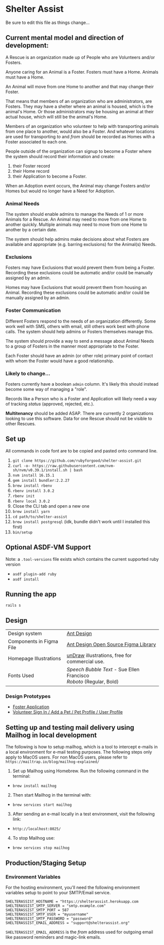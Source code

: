 # Shelter Assist

Be sure to edit this file as things change…

## Current mental model and direction of development:

A Rescue is an organization made up of People who are
Volunteers and/or Fosters.

Anyone caring for an Animal is a Foster.
Fosters must have a Home. Animals must have a Home.

An Animal will move from one Home to another and that may change their Foster.

That means that members of an organization who are administrators, are Fosters. They may have a shelter where an animal is housed, which is the animal's Home. Or those administrators may be housing an animal at their actual house, which will still be the animal's Home.

Members of an organization who volunteer to help with transporting animals from one place to another, would also be a Foster. And whatever locations are used for transporting _to_ and _from_ should be recorded as Homes with a Foster associated to each one.

People outside of the organization can signup to become a Foster where the system should record their information and create:

  1. their Foster record
  2. their Home record
  3. their Application to become a Foster.

When an Adoption event occurs, the Animal may change Fosters and/or Homes but would no longer have a Need for Adoption.

### Animal Needs

The system should enable admins to manage the Needs of 1 or more Animals for a Rescue. An Animal may need to move from one Home to another quickly. Multiple animals may need to move from one Home to another by a certain date.

The system should help admins make decisions about what Fosters are available and appropriate (e.g. barring exclusions) for the Animal(s) Needs.

### Exclusions

Fosters may have Exclusions that would prevent them from being a Foster. Recording these exclusions could be automatic and/or could be manually assigned by an admin.

Homes may have Exclusions that would prevent them from housing an Animal. Recording these exclusions could be automatic and/or could be manually assigned by an admin.

### Foster Communication

Different Fosters respond to the needs of an organization differently. Some work well with SMS, others with email, still others work best with phone calls. The system should help admins or Fosters themselves manage this.

The system should provide a way to send a message about Animal Needs to a group of Fosters in the manner most appropriate to the Foster.

Each Foster should have an admin (or other role) primary point of contact with whom the Foster would have a good relationship.

### Likely to change…

Fosters currently have a boolean `admin` column. It's likely this should instead become some way of managing a "role".

Records like a Person who is a Foster and Application will likely need a way of tracking _status_ (approved, rejected, etc.).

**Multitenancy** should be added ASAP. There are currently 2 organizations looking to use this software. Data for one Rescue should not be visible to other Rescues.

## Set up

All commands in code font are to be copied and pasted onto command line.

1. `git clone https://github.com/rubyforgood/shelter-assist.git`
1. `curl -o- https://raw.githubusercontent.com/nvm-sh/nvm/v0.39.1/install.sh | bash`
1. `nvm install 16.15.1`
1. `gem install bundler:2.2.27`
1. `brew install rbenv`
1. `rbenv install 3.0.2`
1. `rbenv init`   
1. `rbenv local 3.0.2`
1. Close the CLI tab and open a new one
1. `brew install yarn`
1. `cd path/to/shelter-assist`
1. `brew install postgresql` (idk, bundle didn't work until I installed this first)
1. `bin/setup`

## Optional ASDF-VM Support

Note: a `.tool-versions` file exists which contains the current supported ruby version

* `asdf plugin-add ruby`
* `asdf install`

## Running the app

```
rails s
```

## Design

|                          |                                                              |
| ------------------------ | ------------------------------------------------------------ |
| Design system            | [Ant Design](https://ant.design)                             |
| Components in Figma File | [Ant Design Open Source Figma Library](https://www.figma.com/community/file/831698976089873405) |
| Homepage Illustrations   | [unDraw](https://undraw.co/search) illustrations, free for commercial use. |
| Fonts Used               | _Speech Bubble Text_ - Sue Ellen Francisco<br />_Roboto_ (Regular, Bold) |

### Design Prototypes

- [Foster Application](https://www.figma.com/proto/RIfWeZXYmQJEA9Tuwxewzy/Design-File?node-id=86%3A27199&viewport=241%2C48%2C0.69&scaling=min-zoom&starting-point-node-id=86%3A27475&show-proto-sidebar=1)
- [Volunteer Sign In / Add a Pet / Pet Profile / User Profile](https://www.figma.com/proto/RIfWeZXYmQJEA9Tuwxewzy/Design-File?node-id=86%3A27199&viewport=241%2C48%2C0.69&scaling=min-zoom&starting-point-node-id=86%3A27203&show-proto-sidebar=1)

## Setting up and testing mail delivery using Mailhog in local development

The following is how to setup mailhog, which is a tool to intercept e-mails in a local environment for e-mail testing purposes. The following steps only apply to MacOS users. For non MacOS users, please refer to `https://mailtrap.io/blog/mailhog-explained/`

1.  Set up Mailhog using Homebrew. Run the following command in the terminal: 

  * `brew install mailhog`

2. Then start Mailhog in the terminal with:

  * `brew services start mailhog`

3. After sending an e-mail locally in a test environment, visit the following link: 

  * `http://localhost:8025/`

4. To stop Mailhog use:

  * `brew services stop mailhog`

## Production/Staging Setup

### Environment Variables

For the hosting environment, you'll need the following environment variables setup to point to your SMTP/Email service.

```
SHELTERASSIST_HOSTNAME = "https://shelterassist.herokuapp.com
SHELTERASSIST_SMTP_SERVER = "smtp.example.com"
SHELTERASSIST_SMTP_PORT = 587
SHELTERASSIST_SMTP_USER = "myusername"
SHELTERASSIST_SMTP_PASSWORD = "password"
SHELTERASSIST_EMAIL_ADDRESS = "support@shelterassist.org"
```

`SHELTERASSIST_EMAIL_ADDRESS` is the _from_ address used for outgoing email like password reminders and magic-link emails.
